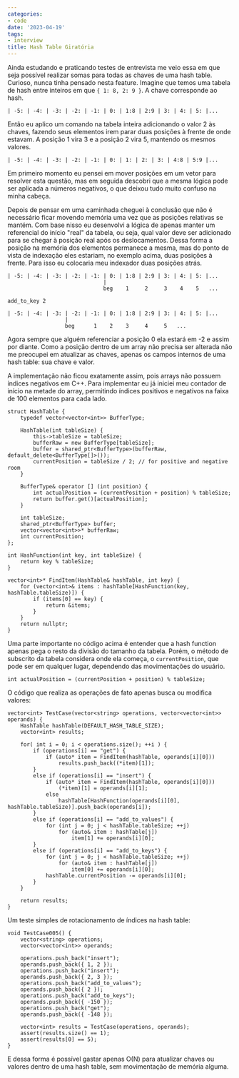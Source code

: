 ```yaml
---
categories:
- code
date: '2023-04-19'
tags:
- interview
title: Hash Table Giratória
---
```


Ainda estudando e praticando testes de entrevista me veio essa em que seja possível realizar somas para todas as chaves de uma hash table. Curioso, nunca tinha pensado nesta feature. Imagine que temos uma tabela de hash entre inteiros em que `{ 1: 8, 2: 9 }`. A chave corresponde ao hash.

```
| -5: | -4: | -3: | -2: | -1: | 0: | 1:8 | 2:9 | 3: | 4: | 5: |...
```

Então eu aplico um comando na tabela inteira adicionando o valor 2 às chaves, fazendo seus elementos irem parar duas posições à frente de onde estavam. A posição 1 vira 3 e a posição 2 vira 5, mantendo os mesmos valores.

```
| -5: | -4: | -3: | -2: | -1: | 0: | 1: | 2: | 3: | 4:8 | 5:9 |...
```

Em primeiro momento eu pensei em mover posições em um vetor para resolver esta questão, mas em seguida descobri que a mesma lógica pode ser aplicada a números negativos, o que deixou tudo muito confuso na minha cabeça.

Depois de pensar em uma caminhada cheguei à conclusão que não é necessário ficar movendo memória uma vez que as posições relativas se mantém. Com base nisso eu desenvolvi a lógica de apenas manter um referencial do início "real" da tabela, ou seja, qual valor deve ser adicionado para se chegar à posição real após os deslocamentos. Dessa forma a posição na memória dos elementos permanece a mesma, mas do ponto de vista de indexação eles estariam, no exemplo acima, duas posições à frente. Para isso eu colocaria meu indexador duas posições atrás.

```
| -5: | -4: | -3: | -2: | -1: | 0: | 1:8 | 2:9 | 3: | 4: | 5: |...
                              |
                              beg    1     2     3    4    5   ...

add_to_key 2

| -5: | -4: | -3: | -2: | -1: | 0: | 1:8 | 2:9 | 3: | 4: | 5: |...
                  |
                  beg      1    2    3     4     5   ...
```

Agora sempre que alguém referenciar a posição 0 ela estará em -2 e assim por diante. Como a posição dentro de um array não precisa ser alterada não me preocupei em atualizar as chaves, apenas os campos internos de uma hash table: sua chave e valor.

A implementação não ficou exatamente assim, pois arrays não possuem índices negativos em C++. Para implementar eu já iniciei meu contador de início na metade do array, permitindo índices positivos e negativos na faixa de 100 elementos para cada lado.

```
struct HashTable {
    typedef vector<vector<int>> BufferType;

    HashTable(int tableSize) {
        this->tableSize = tableSize;
        bufferRaw = new BufferType[tableSize];
        buffer = shared_ptr<BufferType>(bufferRaw, default_delete<BufferType[]>());
        currentPosition = tableSize / 2; // for positive and negative room
    }

    BufferType& operator [] (int position) {
        int actualPosition = (currentPosition + position) % tableSize;
        return buffer.get()[actualPosition];
    }

    int tableSize;
    shared_ptr<BufferType> buffer;
    vector<vector<int>>* bufferRaw;
    int currentPosition;
};

int HashFunction(int key, int tableSize) {
    return key % tableSize;
}

vector<int>* FindItem(HashTable& hashTable, int key) {
    for (vector<int>& items : hashTable[HashFunction(key, hashTable.tableSize)]) {
        if (items[0] == key) {
            return &items;
        }
    }
    return nullptr;
}
```

Uma parte importante no código acima é entender que a hash function apenas pega o resto da divisão do tamanho da tabela. Porém, o método de subscrito da tabela considera onde ela começa, o `currentPosition`, que pode ser em qualquer lugar, dependendo das movimentações do usuário.

```
int actualPosition = (currentPosition + position) % tableSize;
```

O código que realiza as operações de fato apenas busca ou modifica valores:

```
vector<int> TestCase(vector<string> operations, vector<vector<int>> operands) {
    HashTable hashTable(DEFAULT_HASH_TABLE_SIZE);
    vector<int> results;

    for( int i = 0; i < operations.size(); ++i ) {
        if (operations[i] == "get") {
            if (auto* item = FindItem(hashTable, operands[i][0]))
                results.push_back((*item)[1]);
        }
        else if (operations[i] == "insert") {
            if (auto* item = FindItem(hashTable, operands[i][0]))
                (*item)[1] = operands[i][1];
            else
                hashTable[HashFunction(operands[i][0], hashTable.tableSize)].push_back(operands[i]);
        }
        else if (operations[i] == "add_to_values") {
            for (int j = 0; j < hashTable.tableSize; ++j)
                for (auto& item : hashTable[j])
                    item[1] += operands[i][0];
        }
        else if (operations[i] == "add_to_keys") {
            for (int j = 0; j < hashTable.tableSize; ++j)
                for (auto& item : hashTable[j])
                    item[0] += operands[i][0];
            hashTable.currentPosition -= operands[i][0];
        }
    }

    return results;
}
```

Um teste simples de rotacionamento de índices na hash table:

```
void TestCase005() {
    vector<string> operations;
    vector<vector<int>> operands;

    operations.push_back("insert");
    operands.push_back({ 1, 2 });
    operations.push_back("insert");
    operands.push_back({ 2, 3 });
    operations.push_back("add_to_values");
    operands.push_back({ 2 });
    operations.push_back("add_to_keys");
    operands.push_back({ -150 });
    operations.push_back("get");
    operands.push_back({ -148 });

    vector<int> results = TestCase(operations, operands);
    assert(results.size() == 1);
    assert(results[0] == 5);
}
```

E dessa forma é possível gastar apenas O(N) para atualizar chaves ou valores dentro de uma hash table, sem movimentação de memória alguma.
